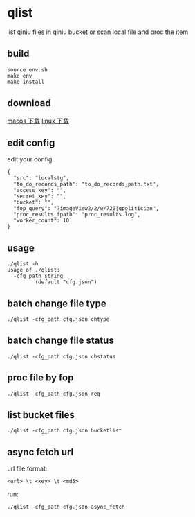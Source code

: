 # qlist
list qiniu files in qiniu bucket or scan local file and proc the item

## build

```
source env.sh
make env
make install
```

## download
[macos 下载](http://devtools.qiniu.com/darwin/amd64/qlist)
[linux 下载](http://devtools.qiniu.com/linux/amd64/qlist)

## edit config
edit your config 
```
{
  "src": "localstg",
  "to_do_records_path": "to_do_records_path.txt",
  "access_key": "",
  "secret_key": "",
  "bucket": "",
  "fop_query": "?imageView2/2/w/720|qpolitician",
  "proc_results_fpath": "proc_results.log",
  "worker_count": 10
}
```

## usage

```
./qlist -h
Usage of ./qlist:
  -cfg_path string
    	 (default "cfg.json")

```

## batch change file type
```
./qlist -cfg_path cfg.json chtype
```

## batch change file status
```
./qlist -cfg_path cfg.json chstatus
```

## proc file by fop
```
./qlist -cfg_path cfg.json req
```

## list bucket files
```
./qlist -cfg_path cfg.json bucketlist
```

## async fetch url
url file format: 
```
<url> \t <key> \t <md5>
```

run:
```
./qlist -cfg_path cfg.json async_fetch
```
